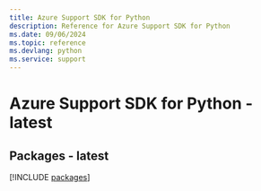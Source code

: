 ```yaml
---
title: Azure Support SDK for Python
description: Reference for Azure Support SDK for Python
ms.date: 09/06/2024
ms.topic: reference
ms.devlang: python
ms.service: support
---
```

# Azure Support SDK for Python - latest
## Packages - latest
[!INCLUDE [packages](support-index.md)]